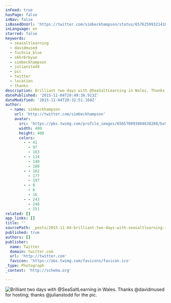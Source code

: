 ```yaml
---
inFeed: true
hasPage: false
inNav: false
isBasedOnUrl: 'https://twitter.com/simbeckhampson/status/657625993214107648'
inLanguage: en
starred: false
keywords:
  - seasaltlearning
  - davidmused
  - fuchsia_blue
  - s6hr6rbyue
  - simbeckhampson
  - julianstodd
  - pic
  - twitter
  - location
  - thanks
description: Brilliant two days with @SeaSaltLearning in Wales. Thanks @davidmused for hosting; thanks @julianstodd for the pic.
datePublished: '2015-11-04T20:49:38.913Z'
dateModified: '2015-11-04T20:32:51.160Z'
author:
  - name: simbeckhampson
    url: 'http://twitter.com/simbeckhampson'
    avatar:
      src: 'https://pbs.twimg.com/profile_images/656570893804638208/bxSRUNKT_400x400.jpg'
      width: 400
      height: 400
      colors:
        - - 41
          - 97
          - 163
        - - 114
          - 140
          - 180
        - - 162
          - 177
          - 197
        - - 0
          - 6
          - 16
        - - 243
          - 248
          - 251
related: []
app_links: []
title: ''
sourcePath: _posts/2015-11-04-brilliant-two-days-with-seasaltlearning-in-wales-thanks-d.md
published: true
authors: []
publisher:
  name: Twitter
  domain: twitter.com
  url: 'http://twitter.com'
  favicon: 'https://abs.twimg.com/favicons/favicon.ico'
_type: Photograph
_context: 'http://schema.org'

---
```

![Brilliant two days with @SeaSaltLearning in Wales. Thanks @davidmused for hosting; thanks @julianstodd for the pic.](https://pbs.twimg.com/media/CSBbR2jW0AAzM7c.jpg:large)